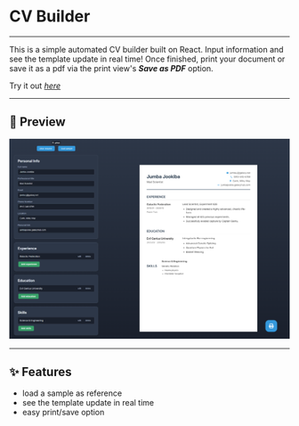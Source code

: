 # CV Builder

---

This is a simple automated CV builder built on React. Input information and see the template update in real time! Once finished, print your document or save it as a pdf via the print view's **_Save as PDF_** option. 

Try it out [_here_](https://cv-builder-createles.netlify.app/)

---

## 📸 Preview
![CV Builder Screenshot](./CV-Builder.png)

---

## ✨ Features
* load a sample as reference
* see the template update in real time
* easy print/save option
